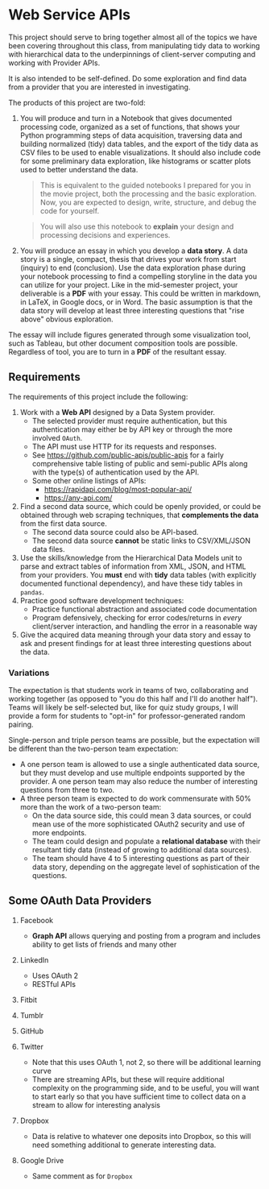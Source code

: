 # Web Service APIs

This project should serve to bring together almost all of the topics we have been covering throughout this class, from manipulating tidy data to working with hierarchical data to the underpinnings of client-server computing and working with Provider APIs.

It is also intended to be self-defined.  Do some exploration and find data from a provider that you are interested in investigating.  

The products of this project are two-fold:  

1. You will produce and turn in a Notebook that gives documented processing code, organized as a set of functions, that shows your Python programming steps of data acquisition, traversing data and building normalized (tidy) data tables, and the export of the tidy data as CSV files to be used to enable visualizations.  It should also include code for some preliminary data exploration, like histograms or scatter plots used to better understand the data.

    > This is equivalent to the guided notebooks I prepared for you in the movie project, both the processing and the basic exploration.  Now, you are expected to design, write, structure, and debug the code for yourself.  

    > You will also use this notebook to **explain** your design and processing decisions and experiences.

2. You will produce an essay in which you develop a **data story**.  A data story is a single, compact, thesis that drives your work from start
(inquiry) to end (conclusion). Use the data exploration
phase during your notebook processing to find a compelling storyline in the data you can utilize for your project.  Like in the mid-semester project, your deliverable is a **PDF** with your essay.  This could be written in markdown, in LaTeX, in Google docs, or in Word.  The basic assumption is that the data story will develop at least three interesting questions that "rise above" obvious exploration.

The essay will include figures generated through some visualization tool, such as Tableau, but other document composition tools are possible.  Regardless of tool, you are to turn in a **PDF** of the resultant essay.

## Requirements

The requirements of this project include the following:

1. Work with a **Web API** designed by a Data System provider.
   - The selected provider must require authentication, but this authentication may either be by API key or through the more involved `OAuth`.
   - The API must use HTTP for its requests and responses.
   - See https://github.com/public-apis/public-apis for a fairly comprehensive table listing of public and semi-public APIs along with the type(s) of authentication used by the API.
   - Some other online listings of APIs:
       - https://rapidapi.com/blog/most-popular-api/
       - https://any-api.com/
2. Find a second data source, which could be openly provided, or could be obtained through web scraping techniques, that **complements the data** from  the first data source.
    - The second data source could also be API-based.
    - The second data source **cannot** be static links to CSV/XML/JSON data files.
3. Use the skills/knowledge from the Hierarchical Data Models unit to parse and extract tables of information from XML, JSON, and HTML from your providers.  You **must** end with **tidy** data tables (with explicitly documented functional dependency), and have these tidy tables in `pandas`.
4. Practice good software development techniques:
   - Practice functional abstraction and associated code documentation
   - Program defensively, checking for error codes/returns in _every_ client/server interaction, and handling the error in a reasonable way
5. Give the acquired data meaning through your data story and essay to ask and present findings for at least three interesting questions about the data.  

### Variations

The expectation is that students work in teams of two, collaborating and working together (as opposed to "you do this half and I'll do another half").  Teams will likely be self-selected but, like for quiz study groups, I will provide a form for students to "opt-in" for professor-generated random pairing.

Single-person and triple person teams are possible, but the expectation will be different than the two-person team expectation:

- A one person team is allowed to use a single authenticated data source, but they must develop and use multiple endpoints supported by the provider.  A one person team may also reduce the number of interesting questions from three to two.
- A three person team is expected to do work commensurate with 50% more than the work of a two-person team:
    - On the data source side, this could mean 3 data sources, or could mean use of the more sophisticated OAuth2 security and use of more endpoints.
    - The team could design and populate a **relational database** with their resultant tidy data (instead of growing to additional data sources).
    - The team should have 4 to 5 interesting questions as part of their data story, depending on the aggregate level of sophistication of the questions.

## Some OAuth Data Providers

1. Facebook

   - **Graph API** allows querying and posting from a program and includes ability to get lists of friends and many other
2. LinkedIn
   - Uses OAuth 2
   - RESTful APIs
3. Fitbit
4. Tumblr
5. GitHub
5. Twitter
   - Note that this uses OAuth 1, not 2, so there will be additional learning curve
   - There are streaming APIs, but these will require additional complexity on the programming side, and to be useful, you will want to start early so that you have sufficient time to collect data on a stream to allow for interesting analysis
6. Dropbox
   - Data is relative to whatever one deposits into Dropbox, so this will need something additional to generate interesting data.
7. Google Drive
   - Same comment as for `Dropbox`
